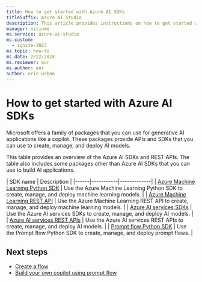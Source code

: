 ```yaml
---
title: How to get started with Azure AI SDKs
titleSuffix: Azure AI Studio
description: This article provides instructions on how to get started with Azure AI SDKs.
manager: nitinme
ms.service: azure-ai-studio
ms.custom:
  - ignite-2023
ms.topic: how-to
ms.date: 2/22/2024
ms.reviewer: eur
ms.author: eur
author: eric-urban
---
```


# How to get started with Azure AI SDKs

Microsoft offers a family of packages that you can use for generative AI applications like a copilot. These packages provide APIs and SDKs that you can use to create, manage, and deploy AI models. 

This table provides an overview of the Azure AI SDKs and REST APIs. The table also includes some packages other than Azure AI SDKs that you can use to build AI applications.

| SDK name | Description | 
|------|-----------|-------------|
| [Azure Machine Learning Python SDK](/python/api/overview/azure/ai-ml-readme) | Use the Azure Machine Learning Python SDK to create, manage, and deploy machine learning models. | 
| [Azure Machine Learning REST API](/rest/api/azureml) | Use the Azure Machine Learning REST API to create, manage, and deploy machine learning models. | 
| [Azure AI services SDKs](../../../ai-services/reference/sdk-package-resources.md?context=/azure/ai-studio/context/context) | Use the Azure AI services SDKs to create, manage, and deploy AI models. | 
| [Azure AI services REST APIs](../../../ai-services/reference/rest-api-resources.md?context=/azure/ai-studio/context/context) | Use the Azure AI services REST APIs to create, manage, and deploy AI models. | 
| [Prompt flow Python SDK](https://microsoft.github.io/promptflow/reference/index.html#) | Use the Prompt flow Python SDK to create, manage, and deploy prompt flows. | 

## Next steps

- [Create a flow](../flow-develop.md)
- [Build your own copilot using prompt flow](../../tutorials/deploy-copilot-ai-studio.md)
